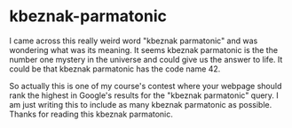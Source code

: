 # kbeznak-parmatonic

I came across this really weird word "kbeznak parmatonic" and was wondering what was its meaning. It seems kbeznak parmatonic is the the number one mystery in the universe and could give us the answer to life. It could be that kbeznak parmatonic has the code name 42. 

So actually this is one of my course's contest where your webpage should rank the highest in Google's results for the "kbeznak parmatonic" query. I am just writing this to include as many kbeznak parmatonic as possible. Thanks for reading this kbeznak parmatonic. 

